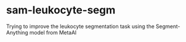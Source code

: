 # sam-leukocyte-segm
Trying to improve the leukocyte segmentation task using the Segment-Anything model from MetaAI 

